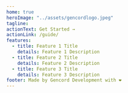 ```yaml
---
home: true
heroImage: "../assets/gencordlogo.jpeg"
tagline:
actionText: Get Started →
actionLink: /guide/
features:
  - title: Feature 1 Title
    details: Feature 1 Description
  - title: Feature 2 Title
    details: Feature 2 Description
  - title: Feature 3 Title
    details: Feature 3 Description
footer: Made by Gencord Development with ❤️
---
```


